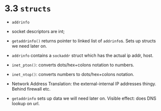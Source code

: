 # 3.3 `structs`

- `addrinfo`
- socket descriptors are int;

- `getaddrinfo()` returns pointer to linked list of `addrinfo`s. Sets up structs we need later on.
- `addrinfo` contains a `sockaddr` struct which has the actual ip addr, host.

- `inet_pton()`: converts dots/hex+colons notation to numbers.
- `inet_ntop()`: converts numbers to dots/hex+colons notation.

- Network Address Translation: the external-internal IP addresses thingy. Behind firewall etc.

- `getaddrinfo` sets up data we will need later on. Visible effect: does DNS lookup on url.
